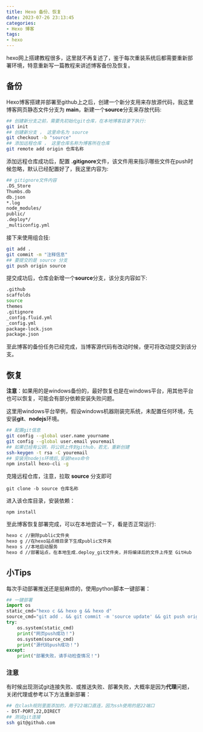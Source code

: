 ```yaml
---
title: Hexo 备份、恢复
date: 2023-07-26 23:13:45
categories:
- Hexo 博客
tags:
- hexo
---
```


hexo网上搭建教程很多，这里就不再复述了，鉴于每次重装系统后都需要重新部署环境，特意重新写一篇教程来讲述博客备份及恢复。
<!-- more -->

## 备份

Hexo博客搭建并部署至github上之后，创建一个新分支用来存放源代码，我这里博客网页静态文件分支为 **main**，新建一个**source**分支来存放代码:

```bash
## 创建新分支之前，需要先初始化git仓库，在本地博客目录下执行:
git init
## 创建新分支 ， 这里命名为 source
git checkout -b "source"
## 添加远程仓库 ， 这里仓库名称为博客所在仓库
git remote add origin 仓库名称
```

添加远程仓库成功后，配置 **.gitignore**文件，该文件用来指示哪些文件在push时候忽略，默认已经配置好了，我这里内容为:

```bash
## gitignore文件内容
.DS_Store
Thumbs.db
db.json
*.log
node_modules/
public/
.deploy*/
_multiconfig.yml
```

接下来使用组合技:

```bash
git add .
git commit -m "注释信息"
## 要提交的是 source 分支
git push origin source
```

提交成功后，仓库会新增一个**source**分支，该分支内容如下:

```bash
.github
scaffolds
source
themes
.gitignore
_config.fluid.yml
_config.yml
package-lock.json
package.json
```

至此博客的备份任务已经完成，当博客源代码有改动时候，便可将改动提交到该分支。

## 恢复

**注意**：如果用的是windows备份的，最好恢复也是在windows平台，用其他平台也可以恢复，可能会有部分依赖安装失败问题。

这里用windows平台举例，假设windows机器刚装完系统，未配置任何环境，先安装**git**、**nodejs**环境。

```bash
## 配置git信息
git config --global user.name yourname
git config --global user.email youremail
## 如果已经有公钥，将公钥上传到github，若无，重新创建
ssh-keygen -t rsa -C youremail
## 安装完nodejs环境后,安装hexo命令
npm install hexo-cli -g
```

克隆远程仓库，注意，拉取 **source** 分支即可

`git clone -b source 仓库名称`

进入该仓库目录，安装依赖：

`npm install`

至此博客恢复部署完成，可以在本地尝试一下，看是否正常运行:

```bash
hexo c //删除public文件夹
hexo g //在hexo站点根目录下生成public文件夹
hexo s //本地启动服务
hexo d //部署站点，在本地生成.deploy_git文件夹，并将编译后的文件上传至 GitHub
```
## 小Tips
每次手动部署推送还是挺麻烦的，使用python脚本一键部署：

```python
## 一键部署
import os
static_cmd="hexo c && hexo g && hexo d"
source_cmd="git add . && git commit -m 'source update' && git push origin source"
try:
    os.system(static_cmd)
    print("网页push成功！")
    os.system(source_cmd)
    print("源代码push成功！")
except:
    print("部署失败，请手动检查情况！")
```

### 注意

有时候出现测试git连接失败、或推送失败、部署失败，大概率是因为**代理**问题，关闭代理或参考以下方法重新部署：

```bash
## 在clash规则里面添加的，用于22端口直连，因为ssh使用的是22端口
- DST-PORT,22,DIRECT 
## 测试git连接
ssh git@github.com
```

